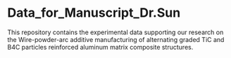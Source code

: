# Data_for_Manuscript_Dr.Sun
This repository contains the experimental  data supporting our research on the Wire-powder-arc additive manufacturing of alternating graded TiC and B4C particles reinforced aluminum matrix composite structures. 
